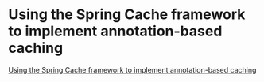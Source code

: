 # Using the Spring Cache framework to implement annotation-based caching
[Using the Spring Cache framework to implement annotation-based caching](https://aiwithcloud.com/2022/09/16/using_the_spring_cache_framework_to_implement_annotation_based_caching/)